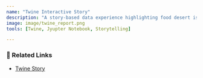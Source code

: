 ```yaml
---
name: "Twine Interactive Story"
description: "A story-based data experience highlighting food desert issues."
image: image/twine_report.png
tools: [Twine, Jyupter Notebook, Storytelling]

---
```


### 🔗 Related Links
- [Twine Story](https://xenotopia.github.io/twinestory.github.io/)
